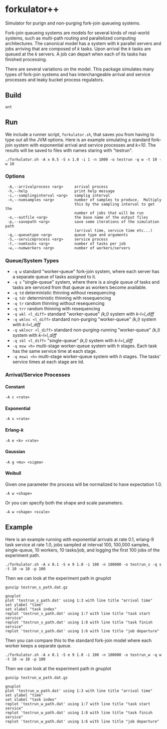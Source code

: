 # forkulator++

Simulator for purign and non-purging fork-join queueing systems.

Fork-join queueing systems are models for several kinds of real-world systems, such as multi-path routing and parallelized computing architectures.  The canonical model has a system with _k_ parallel servers and jobs arriving that are composed of _k_ tasks.  Upon arrival the _k_ tasks are queued at the _k_ servers.  A job can depart when each of its tasks has finished processing.

There are several variations on the model.  This package simulates many types of fork-join systems and has interchangeable arrival and service processes and leaky bucket process regulators.

## Build

  `ant`
  
## Run

We include a runner script, `forkulator.sh`, that saves you from having to type out all the JVM options.  Here is an example simulating a standard fork-join system with exponential arrival and service processes and _k=10_.  The results will be saved to files with names staring with "testrun".

  `./forkulator.sh -A x 0.5 -S x 1.0 -i 1 -n 1000 -o testrun -q w -t 10 -w 10`

### Options
```
 -A,--arrivalprocess <arg>     arrival process
 -h,--help                     print help message
 -i,--samplinginterval <arg>   samplig interval
 -n,--numsamples <arg>         number of samples to produce.  Multiply
                               this by the sampling interval to get the
                               number of jobs that will be run
 -o,--outfile <arg>            the base name of the output files
 -p,--savepath <arg>           save some iterations of the simulation path
                               (arrival time, service time etc...)
 -q,--queuetype <arg>          queue type and arguments
 -S,--serviceprocess <arg>     service process
 -t,--numtasks <arg>           number of tasks per job
 -w,--numworkers <arg>         number of workers/servers
```

### Queue/System Types

* `-q w` standard "worker-queue" fork-join system, where each server has a separate queue of tasks assigned to it.
* `-q s` "single-queue" system, where there is a single queue of tasks and tasks are serviced from that queue as workers become available.
* `-q td` deterministic thinning without resequencing
* `-q tdr` deterministic thinning with resequencing
* `-q tr` random thinning without resequencing
* `-q trr` random thinning with resequencing
* `-q wkl <l_diff>` standard "worker-queue" _(k,l)_ system with *k-l=l_diff*
* `-q wklnc <l_diff>` standard non-purging "worker-queue" _(k,l)_ system with *k-l=l_diff*
* `-q wklncr <l_diff>` standard non-purging-running "worker-queue" _(k,l)_ system with *k-l=l_diff*
* `-q skl <l_diff>` "single-queue" _(k,l)_ system with *k-l=l_diff*
* `-q msw <h>` multi-stage worker-queue system with _h_ stages.  Each task has the same service time at each stage.
* `-q mswi <h>` multi-stage worker-queue system with _h_ stages.  The tasks' service times at each stage are iid.


### Arrival/Service Processes

#### Constant

```
-A c <rate>
```

#### Exponential

```
-A x <rate>
```

#### Erlang-_k_

```
-A e <k> <rate>
```

#### Gaussian

```
-A g <mu> <sigma>
```

#### Weibull

Given one parameter the process will be normalized to have expectation 1.0.
```
-A w <shape>
```

Or you can specify both the shape and scale parameters.
```
-A w <shape> <scale>
```

## Example

Here is an example running with exponential arrivals at rate 0.1, erlang-9 task service at rate 1.0, jobs sampled at interval 100, 100,000 samples, single-queue, 10 workers, 10 tasks/job, and logging the first 100 jobs of the experiment path.
```
./forkulator.sh -A x 0.1 -S e 9 1.0 -i 100 -n 100000 -o testrun_s -q s -t 10 -w 10 -p 100
```

Then we can look at the experiment path in gnuplot
```
gunzip testrun_s_path.dat.gz

gnuplot
plot 'testrun_s_path.dat' using 1:3 with line title "arrival time"
set ylabel "time"
set xlabel "task index"
replot 'testrun_s_path.dat' using 1:7 with line title "task start service"
replot 'testrun_s_path.dat' using 1:8 with line title "task finish service"
replot 'testrun_s_path.dat' using 1:6 with line title "job departure"
```

Then you can compare this to the standard fork-join model where each worker keeps a separate queue.
```
./forkulator.sh -A x 0.1 -S e 9 1.0 -i 100 -n 100000 -o testrun_w -q w -t 10 -w 10 -p 100
```

Then we can look at the experiment path in gnuplot
```
gunzip testrun_w_path.dat.gz

gnuplot
plot 'testrun_w_path.dat' using 1:3 with line title "arrival time"
set ylabel "time"
set xlabel "task index"
replot 'testrun_w_path.dat' using 1:7 with line title "task start service"
replot 'testrun_w_path.dat' using 1:8 with line title "task finish service"
replot 'testrun_w_path.dat' using 1:6 with line title "job departure"
```
